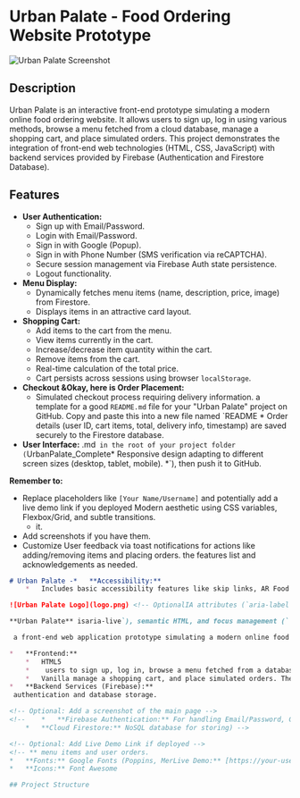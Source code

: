 # Urban Palate - Food Ordering Website Prototype

![Urban Palate Screenshot](placeholder-screenshot.png) <!-- Optional: Replace with a link to a screenshot -->

## Description

Urban Palate is an interactive front-end prototype simulating a modern online food ordering website. It allows users to sign up, log in using various methods, browse a menu fetched from a cloud database, manage a shopping cart, and place simulated orders. This project demonstrates the integration of front-end web technologies (HTML, CSS, JavaScript) with backend services provided by Firebase (Authentication and Firestore Database).

## Features

*   **User Authentication:**
    *   Sign up with Email/Password.
    *   Login with Email/Password.
    *   Sign in with Google (Popup).
    *   Sign in with Phone Number (SMS verification via reCAPTCHA).
    *   Secure session management via Firebase Auth state persistence.
    *   Logout functionality.
*   **Menu Display:**
    *   Dynamically fetches menu items (name, description, price, image) from Firestore.
    *   Displays items in an attractive card layout.
*   **Shopping Cart:**
    *   Add items to the cart from the menu.
    *   View items currently in the cart.
    *   Increase/decrease item quantity within the cart.
    *   Remove items from the cart.
    *   Real-time calculation of the total price.
    *   Cart persists across sessions using browser `localStorage`.
*   **Checkout &Okay, here is Order Placement:**
    *   Simulated checkout process requiring delivery information.
 a template for a good `README.md` file for your "Urban Palate" project on GitHub. Copy and paste this into a new file named `README    *   Order details (user ID, cart items, total, delivery info, timestamp) are saved securely to the Firestore database.
*   **User Interface:**
    .md` in the root of your project folder (`UrbanPalate_Complete*   Responsive design adapting to different screen sizes (desktop, tablet, mobile).
    *`), then push it to GitHub.

**Remember to:**

*   Replace placeholders like `[Your Name/Username]` and potentially add a live demo link if you deployed   Modern aesthetic using CSS variables, Flexbox/Grid, and subtle transitions.
    * it.
*   Add screenshots if you have them.
*   Customize   User feedback via toast notifications for actions like adding/removing items and placing orders.
 the features list and acknowledgements as needed.

```markdown
# Urban Palate -*   **Accessibility:**
    *   Includes basic accessibility features like skip links, AR Food Ordering Website Prototype

![Urban Palate Logo](logo.png) <!-- OptionalIA attributes (`aria-label`, `aria-current`, `role`, `: Make sure logo.png is in the root -->

**Urban Palate** isaria-live`), semantic HTML, and focus management (`:focus-visible`).

 a front-end web application prototype simulating a modern online food ordering experience. It allows## Technologies Used

*   **Frontend:**
    *   HTML5
    *    users to sign up, log in, browse a menu fetched from a database,CSS3 (including Flexbox, Grid, CSS Variables)
    *   Vanilla manage a shopping cart, and place simulated orders. The project utilizes Firebase for backend services like JavaScript (ES6+)
*   **Backend Services (Firebase):**
 authentication and database storage.

<!-- Optional: Add a screenshot of the main page -->
<!--    *   **Firebase Authentication:** For handling Email/Password, Google, and Phone ![Screenshot of Urban Palate Homepage](link/to/your/screenshot.png sign-in.
    *   **Cloud Firestore:** NoSQL database for storing) -->

<!-- Optional: Add Live Demo Link if deployed -->
<!-- ** menu items and user orders.
*   **Fonts:** Google Fonts (Poppins, MerLive Demo:** [https://your-username.github.io/your-reporiweather)
*   **Icons:** Font Awesome

## Project Structure
